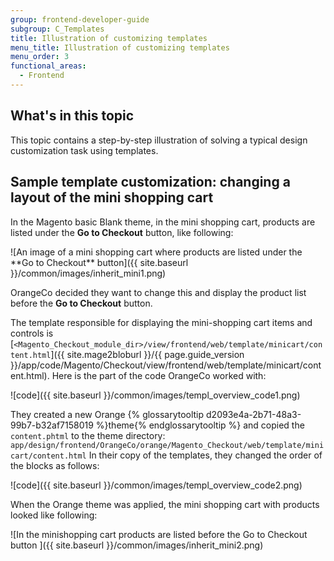 ```yaml
---
group: frontend-developer-guide
subgroup: C_Templates
title: Illustration of customizing templates
menu_title: Illustration of customizing templates
menu_order: 3
functional_areas:
  - Frontend
---
```


## What's in this topic

This topic contains a step-by-step illustration of solving a typical design customization task using templates.

## Sample template customization: changing a layout of the mini shopping cart

In the Magento basic Blank theme, in the mini shopping cart, products are listed under the **Go to Checkout** button, like following:

![An image of a mini shopping cart where products are listed under the \*\*Go to Checkout\*\* button]({{ site.baseurl }}/common/images/inherit_mini1.png)

OrangeCo decided they want to change this and display the product list before the **Go to Checkout** button.

The template responsible for displaying the mini-shopping cart items and controls is [`<Magento_Checkout_module_dir>/view/frontend/web/template/minicart/content.html`]({{ site.mage2bloburl }}/{{ page.guide_version }}/app/code/Magento/Checkout/view/frontend/web/template/minicart/content.html).
Here is the part of the code OrangeCo worked with:

![code]({{ site.baseurl }}/common/images/templ_overview_code1.png)


They created a new Orange {% glossarytooltip d2093e4a-2b71-48a3-99b7-b32af7158019 %}theme{% endglossarytooltip %} and copied the `content.phtml` to the theme directory:
`app/design/frontend/OrangeCo/orange/Magento_Checkout/web/template/minicart/content.html`
In their copy of the templates, they changed the order of the blocks as follows:

![code]({{ site.baseurl }}/common/images/templ_overview_code2.png)

When the Orange theme was applied, the mini shopping cart with products looked like following:

![In the minishopping cart products are listed before the Go to Checkout button ]({{ site.baseurl }}/common/images/inherit_mini2.png)
